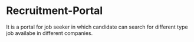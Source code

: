 # Recruitment-Portal
It is a portal for job seeker in which candidate can search for different type job availabe in different companies.
